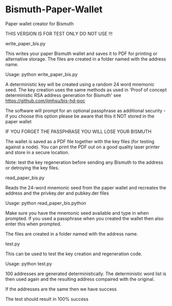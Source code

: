 # Bismuth-Paper-Wallet
Paper wallet creator for Bismuth

THIS VERSION IS FOR TEST ONLY DO NOT USE !!!

write_paper_bis.py

This writes your paper Bismuth wallet and saves it to PDF for printing or alternative storage. The files are created in a folder named with the address name.

Usage: python write_paper_bis.py
 
A deterministic key will be created using a random 24 word mnemonic seed. The key creation uses the same methods as used in 'Proof of concept deterministic RSA address generation for Bismuth'
see https://github.com/jimhsu/bis-hd-poc
 
The software will prompt for an optional passphrase as additional security - if you choose this option please be aware that this it NOT stored in the paper wallet

IF YOU FORGET THE PASSPHRASE YOU WILL LOSE YOUR BISMUTH
 
The wallet is saved as a PDF file together with the key files (for testing against a node). You can print the PDF out on a good quality laser printer and store in a secure location.

Note: test the key regeneration before sending any Bismuth to the address or detroying the key files.

read_paper_bis.py

Reads the 24-word mnemonic seed from the paper wallet and recreates the address and the privkey.der and pubkey.der files

Usage: python read_paper_bis.python

Make sure you have the mnemonic seed available and type in when prompted. If you used a passphrase when you created the wallet then also enter this when prompted.

The files are created in a folder named with the address name.

test.py

This can be used to test the key creation and regeneration code.

Usage: python test.py

100 addresses are generated deterministically. The deterministic word list is then used again and the resulting address compaired with the original.

If the addresses are the same then we have success

The test should result in 100% success
